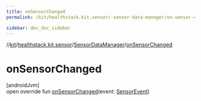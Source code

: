 ```yaml
---
title: onSensorChanged
permalink: /kit/healthstack.kit.sensor/-sensor-data-manager/on-sensor-changed.html

sidebar: dev_doc_sidebar
---
```

//[kit](../../../kit.html)/[healthstack.kit.sensor](../index.html)/[SensorDataManager](index.html)/[onSensorChanged](on-sensor-changed.html)



# onSensorChanged



[androidJvm]\
open override fun [onSensorChanged](on-sensor-changed.html)(event: [SensorEvent](https://developer.android.com/reference/kotlin/android/hardware/SensorEvent.html))




